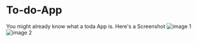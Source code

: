 # To-do-App
You might already know what a toda App is.
Here's a Screenshot
![image 1](/Screenshot(17).png)
![image 2](/Screenshot(18).png)
